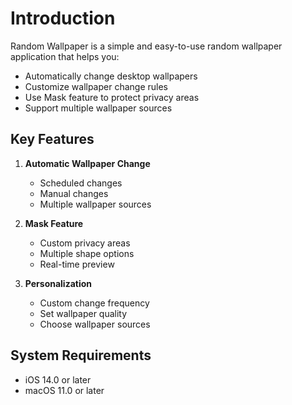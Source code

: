 # Introduction

Random Wallpaper is a simple and easy-to-use random wallpaper application that helps you:

- Automatically change desktop wallpapers
- Customize wallpaper change rules
- Use Mask feature to protect privacy areas
- Support multiple wallpaper sources

## Key Features

1. **Automatic Wallpaper Change**
   - Scheduled changes
   - Manual changes
   - Multiple wallpaper sources

2. **Mask Feature**
   - Custom privacy areas
   - Multiple shape options
   - Real-time preview

3. **Personalization**
   - Custom change frequency
   - Set wallpaper quality
   - Choose wallpaper sources

## System Requirements

- iOS 14.0 or later
- macOS 11.0 or later 